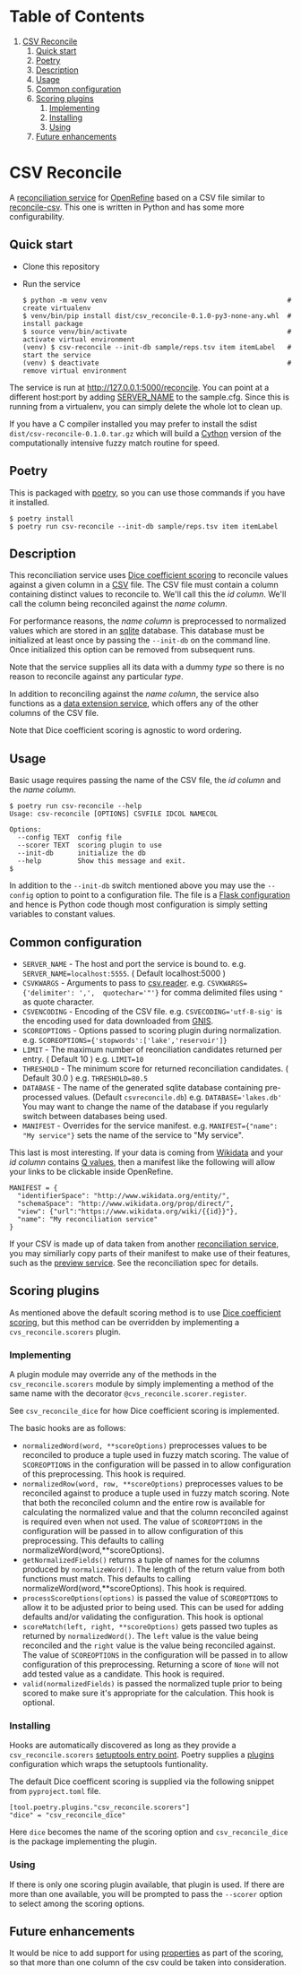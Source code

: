 
# Table of Contents

1.  [CSV Reconcile](#orgf8dcb0c)
    1.  [Quick start](#org2f4b17e)
    2.  [Poetry](#orgcab238e)
    3.  [Description](#orgab02ca6)
    4.  [Usage](#org7a1da2e)
    5.  [Common configuration](#org7af2aae)
    6.  [Scoring plugins](#orgc4cd87f)
        1.  [Implementing](#org83c0e5d)
        2.  [Installing](#orgba7f9f8)
        3.  [Using](#org097b5ef)
    7.  [Future enhancements](#orgca95b20)


<a id="orgf8dcb0c"></a>

# CSV Reconcile

A [reconciliation service](https://github.com/reconciliation-api/specs) for [OpenRefine](https://openrefine.org/) based on a CSV file similar to [reconcile-csv](http://okfnlabs.org/reconcile-csv/).  This one is written in Python and has some more configurability.


<a id="org2f4b17e"></a>

## Quick start

-   Clone this repository
-   Run the service
    
        $ python -m venv venv                                             # create virtualenv
        $ venv/bin/pip install dist/csv_reconcile-0.1.0-py3-none-any.whl  # install package
        $ source venv/bin/activate                                        # activate virtual environment
        (venv) $ csv-reconcile --init-db sample/reps.tsv item itemLabel   # start the service
        (venv) $ deactivate                                               # remove virtual environment

The service is run at <http://127.0.0.1:5000/reconcile>.  You can point at a different host:port by
adding [SERVER\_NAME](https://flask.palletsprojects.com/en/0.12.x/config/) to the sample.cfg.  Since this is running from a virtualenv, you can simply
delete the whole lot to clean up.

If you have a C compiler installed you may prefer to install the sdist
`dist/csv-reconcile-0.1.0.tar.gz` which will build a [Cython](https://cython.readthedocs.io/en/latest/) version of the computationally
intensive fuzzy match routine for speed.


<a id="orgcab238e"></a>

## Poetry

This is packaged with [poetry](https://python-poetry.org/docs/), so you can use those commands if you have it installed.

    $ poetry install
    $ poetry run csv-reconcile --init-db sample/reps.tsv item itemLabel


<a id="orgab02ca6"></a>

## Description

This reconciliation service uses [Dice coefficient scoring](https://en.wikipedia.org/wiki/S%C3%B8rensen%E2%80%93Dice_coefficient) to reconcile values against a given column
in a [CSV](https://en.wikipedia.org/wiki/Comma-separated_values) file.  The CSV file must contain a column containing distinct values to reconcile to.
We'll call this the *id column*.  We'll call the column being reconciled against the *name column*.

For performance reasons, the *name column* is preprocessed to normalized values which are stored in
an [sqlite](https://www.sqlite.org/index.html) database.  This database must be initialized at least once by passing the `--init-db` on
the command line.  Once initialized this option can be removed from subsequent runs.

Note that the service supplies all its data with a dummy *type* so there is no reason to reconcile
against any particular *type*.

In addition to reconciling against the *name column*, the service also functions as a [data extension
service](https://reconciliation-api.github.io/specs/latest/#data-extension-service), which offers any of the other columns of the CSV file.

Note that Dice coefficient scoring is agnostic to word ordering.


<a id="org7a1da2e"></a>

## Usage

Basic usage requires passing the name of the CSV file, the *id column* and the *name column*.

    $ poetry run csv-reconcile --help
    Usage: csv-reconcile [OPTIONS] CSVFILE IDCOL NAMECOL
    
    Options:
      --config TEXT  config file
      --scorer TEXT  scoring plugin to use
      --init-db      initialize the db
      --help         Show this message and exit.
    $

In addition to the `--init-db` switch mentioned above you may use the `--config` option to point to
a configuration file.  The file is a [Flask configuration](https://flask.palletsprojects.com/en/1.1.x/config/) and hence is Python code though most
configuration is simply setting variables to constant values.


<a id="org7af2aae"></a>

## Common configuration

-   `SERVER_NAME`  - The host and port the service is bound to.
    e.g. `SERVER_NAME=localhost:5555`.  ( Default localhost:5000 )
-   `CSVKWARGS`  - Arguments to pass to [csv.reader](https://docs.python.org/3/library/csv.html).
    e.g. `CSVKWARGS={'delimiter': ',',  quotechar='"'}` for comma delimited files using `"` as quote character.
-   `CSVENCODING` - Encoding of the CSV file.
    e.g. `CSVECODING='utf-8-sig'` is the encoding used for data downloaded from [GNIS](https://www.usgs.gov/core-science-systems/ngp/board-on-geographic-names/download-gnis-data).
-   `SCOREOPTIONS`  - Options passed to scoring plugin during normalization.
    e.g. `SCOREOPTIONS={'stopwords':['lake','reservoir']}`
-   `LIMIT`      - The maximum number of reonciliation candidates returned per entry.  ( Default 10 )
    e.g. `LIMIT=10`
-   `THRESHOLD`  - The minimum score for returned reconciliation candidates.  ( Default 30.0 )
    e.g. `THRESHOLD=80.5`
-   `DATABASE`   - The name of the generated sqlite database containing pre-processed values.  (Default `csvreconcile.db`)
    e.g. `DATABASE='lakes.db'`  You may want to change the name of the database if you regularly switch between databases being used.
-   `MANIFEST`   - Overrides for the service manifest.
    e.g. `MANIFEST={"name": "My service"}` sets the name of the service to "My service".

This last is most interesting.  If your data is coming from [Wikidata](https://www.wikidata.org) and your *id column*
contains [Q values](https://www.wikidata.org/wiki/Help:Items), then a manifest like the following will allow your links to be clickable inside OpenRefine.

    MANIFEST = {
      "identifierSpace": "http://www.wikidata.org/entity/",
      "schemaSpace": "http://www.wikidata.org/prop/direct/",
      "view": {"url":"https://www.wikidata.org/wiki/{{id}}"},
      "name": "My reconciliation service"
    }

If your CSV is made up of data taken from another [reconciliation service](https://reconciliation-api.github.io/testbench/), you may similiarly copy
parts of their manifest to make use of their features, such as the [preview service](https://reconciliation-api.github.io/specs/latest/#preview-service).  See the
reconciliation spec for details.


<a id="orgc4cd87f"></a>

## Scoring plugins

As mentioned above the default scoring method is to use [Dice coefficient scoring](https://en.wikipedia.org/wiki/S%C3%B8rensen%E2%80%93Dice_coefficient), but this method
can be overridden by implementing a `cvs_reconcile.scorers` plugin.


<a id="org83c0e5d"></a>

### Implementing

A plugin module may override any of the methods in the `csv_reconcile.scorers` module by simply
implementing a method of the same name with the decorator `@cvs_reconcile.scorer.register`.

See `csv_reconcile_dice` for how Dice coefficient scoring is implemented.

The basic hooks are as follows:

-   `normalizedWord(word, **scoreOptions)` preprocesses values to be reconciled to produce a tuple
    used in fuzzy match scoring.  The value of `SCOREOPTIONS` in the configuration will be passed
    in to allow configuration of this preprocessing.  This hook is required.
-   `normalizedRow(word, row, **scoreOptions)` preprocesses values to be reconciled against to
    produce a tuple used in fuzzy match scoring.  Note that both the reconciled column and the
    entire row is available for calculating the normalized value and that the column reconciled
    against is required even when not used.  The value of `SCOREOPTIONS` in the configuration will
    be passed in to allow configuration of this preprocessing.  This defaults to calling
    normalizeWord(word,\*\*scoreOptions).
-   `getNormalizedFields()` returns a tuple of names for the columns produced by `normalizeWord()`.
    The length of the return value from both functions must match.  This defaults to calling
    normalizeWord(word,\*\*scoreOptions).  This hook is required.
-   `processScoreOptions(options)` is passed the value of `SCOREOPTIONS` to allow it to be adjusted
    prior to being used.  This can be used for adding defaults and/or validating the configuration.
    This hook is optional
-   `scoreMatch(left, right, **scoreOptions)` gets passed two tuples as returned by
    `normalizedWord()`.  The `left` value is the value being reconciled and the `right` value is
    the value being reconciled against.  The value of `SCOREOPTIONS` in the configuration will be
    passed in to allow configuration of this preprocessing.  Returning a score of `None` will not
    add tested value as a candidate. This hook is required.
-   `valid(normalizedFields)` is passed the normalized tuple prior to being scored to make sure
    it's appropriate for the calculation.  This hook is optional.


<a id="orgba7f9f8"></a>

### Installing

Hooks are automatically discovered as long as they provide a `csv_reconcile.scorers` [setuptools
entry point](https://setuptools.readthedocs.io/en/latest/userguide/entry_point.html).  Poetry supplies a [plugins](https://python-poetry.org/docs/pyproject/#plugins) configuration which wraps the setuptools funtionality.

The default Dice coefficent scoring is supplied via the following snippet from `pyproject.toml`
file.

    [tool.poetry.plugins."csv_reconcile.scorers"]
    "dice" = "csv_reconcile_dice"

Here `dice` becomes the name of the scoring option and `csv_reconcile_dice` is the package
implementing the plugin.


<a id="org097b5ef"></a>

### Using

If there is only one scoring plugin available, that plugin is used.  If there are more than one
available, you will be prompted to pass the `--scorer` option to select among the scoring options.


<a id="orgca95b20"></a>

## Future enhancements

It would be nice to add support for using [properties](https://reconciliation-api.github.io/specs/latest/#structure-of-a-reconciliation-query) as part of the scoring, so that more than
one column of the csv could be taken into consideration.

